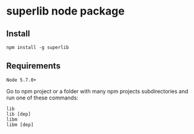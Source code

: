 # superlib node package

## Install

    npm install -g superlib

## Requirements

    Node 5.7.0+

Go to npm project or a folder with many npm projects subdirectories and run one of these commands:

    lib
    lib [dep]
    libm
    libm [dep]
